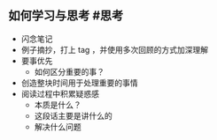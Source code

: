 ## 如何学习与思考 #思考
- 闪念笔记
- 例子摘抄，打上 tag ，并使用多次回顾的方式加深理解
- 要事优先
	- 如何区分重要的事？
- 创造整块时间用于处理重要的事情
- 阅读过程中积累疑惑感
	- 本质是什么？
	- 这段话主要是讲什么的
	- 解决什么问题
